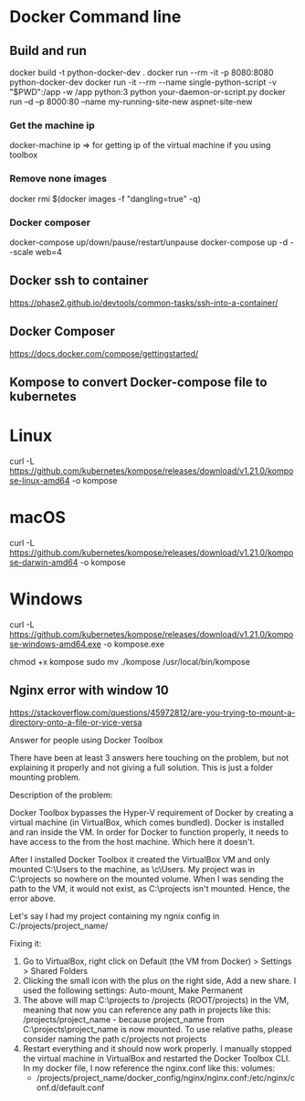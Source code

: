 # Docker Command line

## Build and run
docker build -t python-docker-dev .
docker run --rm -it -p 8080:8080 python-docker-dev
docker run -it --rm --name single-python-script -v "$PWD":/app -w /app python:3 python your-daemon-or-script.py
docker run –d –p 8000:80 –name my-running-site-new aspnet-site-new 

### Get the machine ip
docker-machine ip => for getting ip of the virtual machine if you using toolbox

### Remove none images
docker rmi $(docker images -f "dangling=true" -q)

### Docker composer
docker-compose up/down/pause/restart/unpause
docker-compose up -d --scale web=4 

## Docker ssh to container

https://phase2.github.io/devtools/common-tasks/ssh-into-a-container/

## Docker Composer

https://docs.docker.com/compose/gettingstarted/

## Kompose to convert Docker-compose file to kubernetes

# Linux
curl -L https://github.com/kubernetes/kompose/releases/download/v1.21.0/kompose-linux-amd64 -o kompose

# macOS
curl -L https://github.com/kubernetes/kompose/releases/download/v1.21.0/kompose-darwin-amd64 -o kompose

# Windows
curl -L https://github.com/kubernetes/kompose/releases/download/v1.21.0/kompose-windows-amd64.exe -o kompose.exe

chmod +x kompose
sudo mv ./kompose /usr/local/bin/kompose

## Nginx error with window 10

https://stackoverflow.com/questions/45972812/are-you-trying-to-mount-a-directory-onto-a-file-or-vice-versa

Answer for people using Docker Toolbox

There have been at least 3 answers here touching on the problem, but not explaining it properly and not giving a full solution. This is just a folder mounting problem.

Description of the problem:

Docker Toolbox bypasses the Hyper-V requirement of Docker by creating a virtual machine (in VirtualBox, which comes bundled). Docker is installed and ran inside the VM. In order for Docker to function properly, it needs to have access to the from the host machine. Which here it doesn't.

After I installed Docker Toolbox it created the VirtualBox VM and only mounted C:\Users to the machine, as \c\Users\. My project was in C:\projects so nowhere on the mounted volume. When I was sending the path to the VM, it would not exist, as C:\projects isn't mounted. Hence, the error above.

Let's say I had my project containing my ngnix config in C:/projects/project_name/

Fixing it:

1. Go to VirtualBox, right click on Default (the VM from Docker) > Settings > Shared Folders
2. Clicking the small icon with the plus on the right side, Add a new share. I used the following settings: Auto-mount, Make Permanent
3. The above will map C:\projects to /projects (ROOT/projects) in the VM, meaning that now you can reference any path in projects like this: /projects/project_name - because project_name from C:\projects\project_name is now mounted.
To use relative paths, please consider naming the path c/projects not projects
4. Restart everything and it should now work properly. I manually stopped the virtual machine in VirtualBox and restarted the Docker Toolbox CLI.
In my docker file, I now reference the nginx.conf like this:
volumes:
    - /projects/project_name/docker_config/nginx/nginx.conf:/etc/nginx/conf.d/default.conf